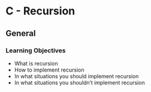 # C - Recursion

## General

### Learning Objectives

* What is recursion
* How to implement recursion
* In what situations you should implement recursion
* In what situations you shouldn’t implement recursion

